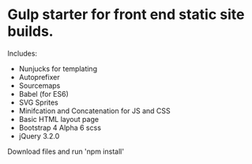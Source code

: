 # Gulp starter for front end static site builds.

Includes:

- Nunjucks for templating
- Autoprefixer
- Sourcemaps
- Babel (for ES6)
- SVG Sprites
- Minifcation and Concatenation for JS and CSS
- Basic HTML layout page
- Bootstrap 4 Alpha 6 scss
- jQuery 3.2.0

Download files and run 'npm install'
